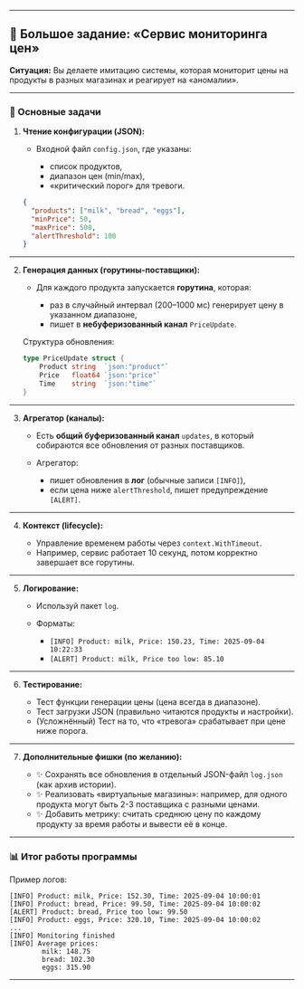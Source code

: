 
---

## 📌 Большое задание: «Сервис мониторинга цен»

**Ситуация:**
Вы делаете имитацию системы, которая мониторит цены на продукты в разных магазинах и реагирует на «аномалии».

---

### 🎯 Основные задачи

1. **Чтение конфигурации (JSON):**

   * Входной файл `config.json`, где указаны:

     * список продуктов,
     * диапазон цен (min/max),
     * «критический порог» для тревоги.

   ```json
   {
     "products": ["milk", "bread", "eggs"],
     "minPrice": 50,
     "maxPrice": 500,
     "alertThreshold": 100
   }
   ```

---

2. **Генерация данных (горутины-поставщики):**

   * Для каждого продукта запускается **горутина**, которая:

     * раз в случайный интервал (200–1000 мс) генерирует цену в указанном диапазоне,
     * пишет в **небуферизованный канал** `PriceUpdate`.

   Структура обновления:

   ```go
   type PriceUpdate struct {
       Product string  `json:"product"`
       Price   float64 `json:"price"`
       Time    string  `json:"time"`
   }
   ```

---

3. **Агрегатор (каналы):**

   * Есть **общий буферизованный канал** `updates`, в который собираются все обновления от разных поставщиков.
   * Агрегатор:

     * пишет обновления в **лог** (обычные записи `[INFO]`),
     * если цена ниже `alertThreshold`, пишет предупреждение `[ALERT]`.

---

4. **Контекст (lifecycle):**

   * Управление временем работы через `context.WithTimeout`.
   * Например, сервис работает 10 секунд, потом корректно завершает все горутины.

---

5. **Логирование:**

   * Используй пакет `log`.
   * Форматы:

     * `[INFO] Product: milk, Price: 150.23, Time: 2025-09-04 10:22:33`
     * `[ALERT] Product: milk, Price too low: 85.10`

---

6. **Тестирование:**

   * Тест функции генерации цены (цена всегда в диапазоне).
   * Тест загрузки JSON (правильно читаются продукты и настройки).
   * (Усложнённый) Тест на то, что «тревога» срабатывает при цене ниже порога.

---

7. **Дополнительные фишки (по желанию):**

   * ✨ Сохранять все обновления в отдельный JSON-файл `log.json` (как архив истории).
   * ✨ Реализовать «виртуальные магазины»: например, для одного продукта могут быть 2-3 поставщика с разными ценами.
   * ✨ Добавить метрику: считать среднюю цену по каждому продукту за время работы и вывести её в конце.

---

### 📊 Итог работы программы

Пример логов:

```
[INFO] Product: milk, Price: 152.30, Time: 2025-09-04 10:00:01
[INFO] Product: bread, Price: 99.50, Time: 2025-09-04 10:00:02
[ALERT] Product: bread, Price too low: 99.50
[INFO] Product: eggs, Price: 320.10, Time: 2025-09-04 10:00:02
...
[INFO] Monitoring finished
[INFO] Average prices:
        milk: 148.75
        bread: 102.30
        eggs: 315.90
```

---